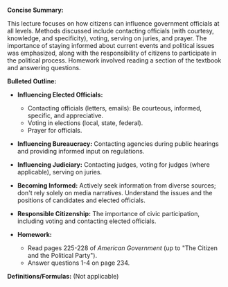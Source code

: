 **Concise Summary:**

This lecture focuses on how citizens can influence government officials at all levels.  Methods discussed include contacting officials (with courtesy, knowledge, and specificity), voting, serving on juries, and prayer.  The importance of staying informed about current events and political issues was emphasized, along with the responsibility of citizens to participate in the political process. Homework involved reading a section of the textbook and answering questions.


**Bulleted Outline:**

* **Influencing Elected Officials:**
    * Contacting officials (letters, emails): Be courteous, informed, specific, and appreciative.
    * Voting in elections (local, state, federal).
    * Prayer for officials.

* **Influencing Bureaucracy:** Contacting agencies during public hearings and providing informed input on regulations.

* **Influencing Judiciary:** Contacting judges, voting for judges (where applicable), serving on juries.

* **Becoming Informed:**  Actively seek information from diverse sources; don't rely solely on media narratives.  Understand the issues and the positions of candidates and elected officials.

* **Responsible Citizenship:** The importance of civic participation, including voting and contacting elected officials.

* **Homework:**
    * Read pages 225-228 of *American Government* (up to "The Citizen and the Political Party").
    * Answer questions 1-4 on page 234.


**Definitions/Formulas:** (Not applicable)

